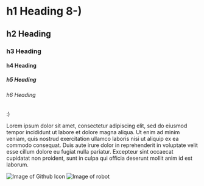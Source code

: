 # h1 Heading 8-)
## h2 Heading
### h3 Heading
#### h4 Heading
##### h5 Heading
###### h6 Heading
:)

Lorem ipsum dolor sit amet, consectetur adipiscing elit, sed do eiusmod tempor incididunt ut labore et dolore magna aliqua. Ut enim ad minim veniam, quis nostrud exercitation ullamco laboris nisi ut aliquip ex ea commodo consequat. Duis aute irure dolor in reprehenderit in voluptate velit esse cillum dolore eu fugiat nulla pariatur. Excepteur sint occaecat cupidatat non proident, sunt in culpa qui officia deserunt mollit anim id est laborum.

![Image of Github Icon](https://github.githubassets.com/images/modules/logos_page/GitHub-Mark.png)
![Image of robot](https://noi.bz.it/sites/default/files/styles/articolo_magazine_full/public/ivo_corra%CC%80ICF_1707.jpg?itok=JCbyeYTT)

